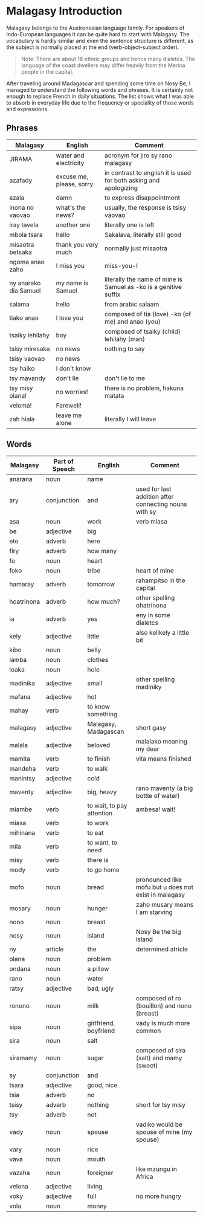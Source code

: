 
# Malagasy Introduction
Malagasy belongs to the Austronesian language family. 
For speakers of Indo-European languages it can be quite hard to start with Malagasy.
The vocabulary is hardly similar and even the sentence structure is different, 
as the subject is normally placed at the end (verb-object-subject order).

> Note: There are about 18 ethnic groups and hence many dialetcs. The language of the coast dwellers may differ heavily from the Merina people in the capital.

After traveling around Madagascar and spending some time on Nosy Be, 
I managed to understand the following words and phrases.
It is certainly not enough to replace French in daily situations. 
The list shows what I was able to absorb in everyday life due to the frequency or speciality 
of those words and expressions.


## Phrases

| Malagasy             | English              | Comment              |
-----------------------|----------------------|-----------------------
| JIRAMA               | water and electricity | acronym for jiro sy rano malagasy |
| azafady              | excuse me, please, sorry | in contrast to english it is used for both asking and apologizing |
| azala                | damn                 | to express disappointment |
| inona no vaovao      | what's the news?     | usually, the response is tsisy vaovao |
| iray tavela          | another one          | literally one is left |
| mbola tsara          | hello                | Sakalava, literally still good |
| misaotra betsaka     | thank you very much  | normally just misaotra |
| ngoma anao zaho      | I miss you           | miss-you-I           |
| ny anarako dia Samuel | my name is Samuel    | literally the name of mine is Samuel as -ko is a genitive suffix |
| salama               | hello                | from arabic salaam   |
| tiako anao           | I love you           | composed of tia (love) -ko (of me) and anao (you) |
| tsaiky lehilahy      | boy                  | composed of tsaiky (child) lehilahy (man) |
| tsisy miresaka       | no news              | nothing to say       |
| tsisy vaovao         | no news              |                      |
| tsy haiko            | I don't know         |                      |
| tsy mavandy          | don't lie            | don't lie to me      |
| tsy misy olana!      | no worries!          | there is no problem, hakuna matata |
| veloma!              | Farewell!            |                      |
| zah hiala            | leave me alone       | literally I will leave |

## Words

| Malagasy             | Part of Speech       | English              | Comment              |
-----------------------|----------------------|----------------------|-----------------------
| anarana              | noun                 | name                 |                      |
| ary                  | conjunction          | and                  | used for last addition after connecting nouns with sy |
| asa                  | noun                 | work                 | verb miasa           |
| be                   | adjective            | big                  |                      |
| eto                  | adverb               | here                 |                      |
| firy                 | adverb               | how many             |                      |
| fo                   | noun                 | heart                |                      |
| foko                 | noun                 | tribe                | heart of mine        |
| hamaray              | adverb               | tomorrow             | rahampitso in the capital |
| hoatrinona           | adverb               | how much?            | other spelling ohatrinona |
| ia                   | adverb               | yes                  | eny in some dialetcs |
| kely                 | adjective            | little               | also kelikely a little bit |
| kibo                 | noun                 | belly                |                      |
| lamba                | noun                 | clothes              |                      |
| loaka                | noun                 | hole                 |                      |
| madinika             | adjective            | small                | other spelling madiniky |
| mafana               | adjective            | hot                  |                      |
| mahay                | verb                 | to know something    |                      |
| malagasy             | adjective            | Malagasy, Madagascan | short gasy           |
| malala               | adjective            | beloved              | malalako meaning my dear |
| mamita               | verb                 | to finish            | vita means finished  |
| mandeha              | verb                 | to walk              |                      |
| manintsy             | adjective            | cold                 |                      |
| maventy              | adjective            | big, heavy           | rano maventy (a big bottle of water) |
| miambe               | verb                 | to wait, to pay attention | ambesa! wait!        |
| miasa                | verb                 | to work              |                      |
| mihinana             | verb                 | to eat               |                      |
| mila                 | verb                 | to want, to need     |                      |
| misy                 | verb                 | there is             |                      |
| mody                 | verb                 | to go home           |                      |
| mofo                 | noun                 | bread                | pronounced like mofu but u does not exist in malagasy |
| mosary               | noun                 | hunger               | zaho musary means I am starving |
| nono                 | noun                 | breast               |                      |
| nosy                 | noun                 | island               | Nosy Be the big island |
| ny                   | article              | the                  | determined atricle   |
| olana                | noun                 | problem              |                      |
| ondana               | noun                 | a pillow             |                      |
| rano                 | noun                 | water                |                      |
| ratsy                | adjective            | bad, ugly            |                      |
| ronono               | noun                 | milk                 | composed of ro (bouillon) and nono (breast) |
| sipa                 | noun                 | girlfriend, boyfriend | vady is much more common |
| sira                 | noun                 | salt                 |                      |
| siramamy             | noun                 | sugar                | composed of sira (salt) and mamy (sweet) |
| sy                   | conjunction          | and                  |                      |
| tsara                | adjective            | good, nice           |                      |
| tsia                 | adverb               | no                   |                      |
| tsisy                | adverb               | nothing              | short for tsy misy   |
| tsy                  | adverb               | not                  |                      |
| vady                 | noun                 | spouse               | vadiko would be spouse of mine (my spouse) |
| vary                 | noun                 | rice                 |                      |
| vava                 | noun                 | mouth                |                      |
| vazaha               | noun                 | foreigner            | like mzungu in Africa |
| velona               | adjective            | living               |                      |
| voky                 | adjective            | full                 | no more hungry       |
| vola                 | noun                 | money                |                      |
